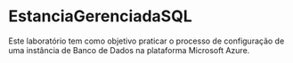 # EstanciaGerenciadaSQL
Este laboratório tem como objetivo praticar o processo de configuração de uma instância de Banco de Dados na plataforma Microsoft Azure.
